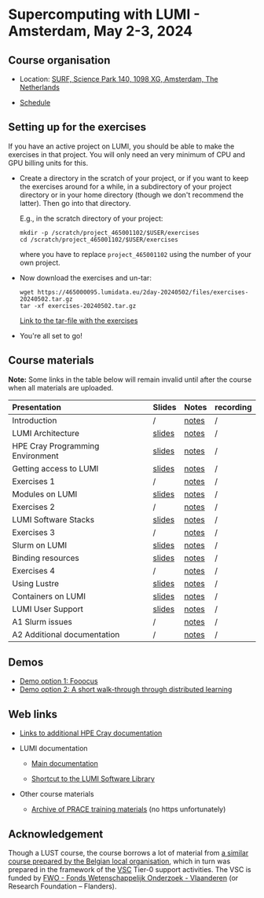 # Supercomputing with LUMI - Amsterdam, May 2-3, 2024

## Course organisation

-   Location: [SURF, Science Park 140, 1098 XG, Amsterdam, The Netherlands](https://maps.app.goo.gl/11bPcfD6s93PNMZK6)

-   [Schedule](schedule.md)

<!--
-   [HedgeDoc for questions](https://md.sigma2.no/lumi-general-course-apr24?both)
-->

<!--
-   There are two Slurm reservations for the course:

    -   CPU nodes: `training_cpu`
    -   GPU nodes: `training-gpu`
-->


## Setting up for the exercises

If you have an active project on LUMI, you should be able to make the exercises in that project.
You will only need an very minimum of CPU and GPU billing units for this.

-   Create a directory in the scratch of your project, or if you want to
    keep the exercises around for a while, in a subdirectory of your project directory 
    or in your home directory (though we don't recommend the latter).
    Then go into that directory.

    E.g., in the scratch directory of your project:

    ```
    mkdir -p /scratch/project_465001102/$USER/exercises
    cd /scratch/project_465001102/$USER/exercises
    ```

    where you have to replace `project_465001102` using the number of your own project.

-   Now download the exercises and un-tar:

    ```
    wget https://465000095.lumidata.eu/2day-20240502/files/exercises-20240502.tar.gz
    tar -xf exercises-20240502.tar.gz
    ```

    [Link to the tar-file with the exercises](https://462000265.lumidata.eu/2day-20240502/files/exercises-20240502.tar.gz)

-   You're all set to go!


## Course materials

**Note:** Some links in the table below will remain invalid until after the course when all
materials are uploaded.

| Presentation | Slides | Notes | recording |
|:-------------|:-------|:------|:----------|
| Introduction | / | [notes](00_Introduction.md) | / |
| LUMI Architecture | [slides](https://462000265.lumidata.eu/2day-20240502/files/LUMI-2day-20240502-01-architecture.pdf) | [notes](01_Architecture.md) | / |
| HPE Cray Programming Environment | [slides](https://462000265.lumidata.eu/2day-20240502/files/LUMI-2day-20240502-02-CPE.pdf) | [notes](02_CPE.md) | / |
| Getting access to LUMI | [slides](https://462000265.lumidata.eu/2day-20240502/files/LUMI-2day-20240502-03-access.pdf) | [notes](03_LUMI_access.md) | / |
| Exercises 1 | / | [notes](E03_Exercises_1.md) | / |
| Modules on LUMI | [slides](https://462000265.lumidata.eu/2day-20240502/files/LUMI-2day-20240502-04-modules.pdf) | [notes](04_Modules.md) | / |
| Exercises 2 | / | [notes](E04_Exercises_2.md) | / |
| LUMI Software Stacks | [slides](https://462000265.lumidata.eu/2day-20240502/files/LUMI-2day-20240502-05-software.pdf) | [notes](05_Software_stacks.md) | / |
| Exercises 3 | / | [notes](E05_Exercises_3.md) | / |
| Slurm on LUMI | [slides](https://462000265.lumidata.eu/2day-20240502/files/LUMI-2day-20240502-06-slurm.pdf) | [notes](06_Slurm.md) | / |
| Binding resources | [slides](https://462000265.lumidata.eu/2day-20240502/files/LUMI-2day-20240502-07-binding.pdf) | [notes](07_Binding.md) | / | 
| Exercises 4 | / | [notes](E07_Exercises_4.md) | / |
| Using Lustre | [slides](https://462000265.lumidata.eu/2day-20240502/files/LUMI-2day-20240502-08-lustre.pdf) | [notes](08_Lustre.md) | / |
| Containers on LUMI | [slides](https://462000265.lumidata.eu/2day-20240502/files/LUMI-2day-20240502-09-containers.pdf) | [notes](09_Containers.md) | / |
| LUMI User Support | [slides](https://462000265.lumidata.eu/2day-20240502/files/LUMI-2day-20240502-10-support.pdf) | [notes](10_Support.md) | / |
| A1 Slurm issues | / | [notes](A01_Slurm_issues.md) | / | 
| A2 Additional documentation | / | [notes](A02_Documentation.md) | / | 


## Demos

-   [Demo option 1: Fooocus](Demo1.md)
-   [Demo option 2: A short walk-through through distributed learning](Demo2.md)

## Web links

-   [Links to additional HPE Cray documentation](A02_Documentation.md)

-   LUMI documentation

    -   [Main documentation](https://docs.lumi-supercomputer.eu/)

    -   [Shortcut to the LUMI Software Library](https://lumi-supercomputer.github.io/LUMI-EasyBuild-docs/)

-   Other course materials

    -   [Archive of PRACE training materials](https://training.prace-ri.eu/) (no https unfortunately)


## Acknowledgement

Though a LUST course, the course borrows a lot of material from
[a similar course prepared by the Belgian local organisation](https://klust.github.io/LUMI-BE-training-materials/intro-evolving/),
which in turn was prepared in the framework of the 
[VSC](https://www.vscentrum.be/) Tier-0 support activities.
The VSC is funded by 
[FWO - Fonds Wetenschappelijk Onderzoek - Vlaanderen](https://www.fwo.be/en/)
(or Research Foundation – Flanders). 
